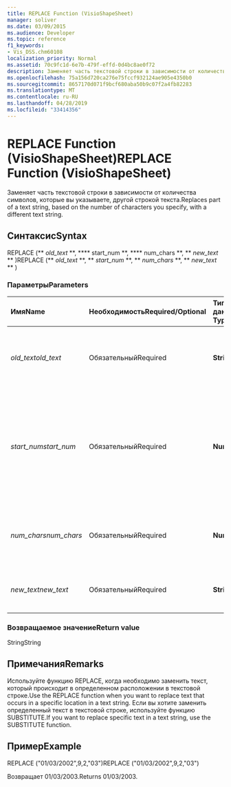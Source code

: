 ```yaml
---
title: REPLACE Function (VisioShapeSheet)
manager: soliver
ms.date: 03/09/2015
ms.audience: Developer
ms.topic: reference
f1_keywords:
- Vis_DSS.chm60108
localization_priority: Normal
ms.assetid: 70c9fc1d-6e7b-479f-effd-0d4bc8ae0f72
description: Заменяет часть текстовой строки в зависимости от количества символов, которые вы указываете, другой строкой текста.
ms.openlocfilehash: 75a156d720ca276e75fccf932124ae905e4350b0
ms.sourcegitcommit: 8657170d071f9bcf680aba50b9c07f2a4fb82283
ms.translationtype: MT
ms.contentlocale: ru-RU
ms.lasthandoff: 04/28/2019
ms.locfileid: "33414356"
---
```

# <a name="replace-function-visioshapesheet"></a><span data-ttu-id="43969-103">REPLACE Function (VisioShapeSheet)</span><span class="sxs-lookup"><span data-stu-id="43969-103">REPLACE Function (VisioShapeSheet)</span></span>

<span data-ttu-id="43969-104">Заменяет часть текстовой строки в зависимости от количества символов, которые вы указываете, другой строкой текста.</span><span class="sxs-lookup"><span data-stu-id="43969-104">Replaces part of a text string, based on the number of characters you specify, with a different text string.</span></span>
  
## <a name="syntax"></a><span data-ttu-id="43969-105">Синтаксис</span><span class="sxs-lookup"><span data-stu-id="43969-105">Syntax</span></span>

<span data-ttu-id="43969-106">REPLACE (\*\* *old_text* \*\*, \*\*\*\* start_num \*\*, \*\*\*\* num_chars \*\*, \*\* *new_text* \*\* )</span><span class="sxs-lookup"><span data-stu-id="43969-106">REPLACE (\*\* *old_text* \*\*, \*\* *start_num* \*\*, \*\* *num_chars* \*\*, \*\* *new_text* \*\* )</span></span> 
  
### <a name="parameters"></a><span data-ttu-id="43969-107">Параметры</span><span class="sxs-lookup"><span data-stu-id="43969-107">Parameters</span></span>

|<span data-ttu-id="43969-108">**Имя**</span><span class="sxs-lookup"><span data-stu-id="43969-108">**Name**</span></span>|<span data-ttu-id="43969-109">**Необходимость**</span><span class="sxs-lookup"><span data-stu-id="43969-109">**Required/Optional**</span></span>|<span data-ttu-id="43969-110">**Тип данных**</span><span class="sxs-lookup"><span data-stu-id="43969-110">**Data Type**</span></span>|<span data-ttu-id="43969-111">**Описание**</span><span class="sxs-lookup"><span data-stu-id="43969-111">**Description**</span></span>|
|:-----|:-----|:-----|:-----|
| <span data-ttu-id="43969-112">_old_text_</span><span class="sxs-lookup"><span data-stu-id="43969-112">_old_text_</span></span> <br/> |<span data-ttu-id="43969-113">Обязательный</span><span class="sxs-lookup"><span data-stu-id="43969-113">Required</span></span>  <br/> |<span data-ttu-id="43969-114">**String**</span><span class="sxs-lookup"><span data-stu-id="43969-114">**String**</span></span> <br/> |<span data-ttu-id="43969-115">Текст, в котором необходимо заменить некоторые символы.</span><span class="sxs-lookup"><span data-stu-id="43969-115">The text in which you want to replace some characters.</span></span>  <br/> |
| <span data-ttu-id="43969-116">_start_num_</span><span class="sxs-lookup"><span data-stu-id="43969-116">_start_num_</span></span> <br/> |<span data-ttu-id="43969-117">Обязательный</span><span class="sxs-lookup"><span data-stu-id="43969-117">Required</span></span>  <br/> |<span data-ttu-id="43969-118">**Number**</span><span class="sxs-lookup"><span data-stu-id="43969-118">**Number**</span></span> <br/> |<span data-ttu-id="43969-119">Положение символа в  _old_text,_ которое необходимо заменить  _new_text_.</span><span class="sxs-lookup"><span data-stu-id="43969-119">The position of the character in  _old_text_ that you want to replace with  _new_text_.</span></span> <span data-ttu-id="43969-120">Первый символ строки — позиция 1.</span><span class="sxs-lookup"><span data-stu-id="43969-120">The first character in the string is position 1.</span></span>  <br/> |
| <span data-ttu-id="43969-121">_num_chars_</span><span class="sxs-lookup"><span data-stu-id="43969-121">_num_chars_</span></span> <br/> |<span data-ttu-id="43969-122">Обязательный</span><span class="sxs-lookup"><span data-stu-id="43969-122">Required</span></span>  <br/> |<span data-ttu-id="43969-123">**Number**</span><span class="sxs-lookup"><span data-stu-id="43969-123">**Number**</span></span> <br/> |<span data-ttu-id="43969-124">Количество символов в  _old_text,_ которые необходимо заменить</span><span class="sxs-lookup"><span data-stu-id="43969-124">The number of characters in  _old_text_ that you want to replace</span></span>  <br/> |
| <span data-ttu-id="43969-125">_new_text_</span><span class="sxs-lookup"><span data-stu-id="43969-125">_new_text_</span></span> <br/> |<span data-ttu-id="43969-126">Обязательный</span><span class="sxs-lookup"><span data-stu-id="43969-126">Required</span></span>  <br/> |<span data-ttu-id="43969-127">**String**</span><span class="sxs-lookup"><span data-stu-id="43969-127">**String**</span></span> <br/> |<span data-ttu-id="43969-128">Текст, который заменит символы  _в old_text_.</span><span class="sxs-lookup"><span data-stu-id="43969-128">The text that will replace characters in  _old_text_.</span></span>  <br/> |
   
### <a name="return-value"></a><span data-ttu-id="43969-129">Возвращаемое значение</span><span class="sxs-lookup"><span data-stu-id="43969-129">Return value</span></span>

<span data-ttu-id="43969-130">String</span><span class="sxs-lookup"><span data-stu-id="43969-130">String</span></span>
  
## <a name="remarks"></a><span data-ttu-id="43969-131">Примечания</span><span class="sxs-lookup"><span data-stu-id="43969-131">Remarks</span></span>

<span data-ttu-id="43969-132">Используйте функцию REPLACE, когда необходимо заменить текст, который происходит в определенном расположении в текстовой строке.</span><span class="sxs-lookup"><span data-stu-id="43969-132">Use the REPLACE function when you want to replace text that occurs in a specific location in a text string.</span></span> <span data-ttu-id="43969-133">Если вы хотите заменить определенный текст в текстовой строке, используйте функцию SUBSTITUTE.</span><span class="sxs-lookup"><span data-stu-id="43969-133">If you want to replace specific text in a text string, use the SUBSTITUTE function.</span></span>
  
## <a name="example"></a><span data-ttu-id="43969-134">Пример</span><span class="sxs-lookup"><span data-stu-id="43969-134">Example</span></span>

<span data-ttu-id="43969-135">REPLACE ("01/03/2002",9,2,"03")</span><span class="sxs-lookup"><span data-stu-id="43969-135">REPLACE ("01/03/2002",9,2,"03")</span></span> 
  
<span data-ttu-id="43969-136">Возвращает 01/03/2003.</span><span class="sxs-lookup"><span data-stu-id="43969-136">Returns 01/03/2003.</span></span> 
  

